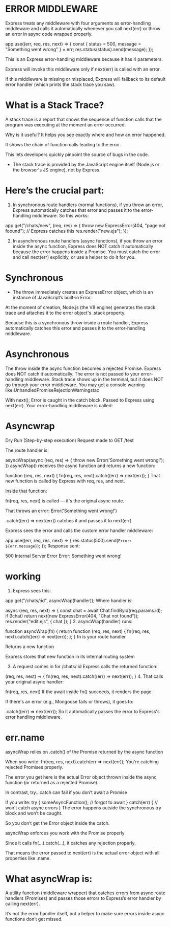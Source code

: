 # ERROR MIDDLEWARE

Express treats any middleware with four arguments as error-handling middleware and calls it automatically whenever you call next(err) or throw an error in async code wrapped properly.

app.use((err, req, res, next) => {
  const { status = 500, message = "Something went wrong" } = err;
  res.status(status).send(message);
});

This is an Express error-handling middleware because it has 4 parameters.

Express will invoke this middleware only if next(err) is called with an error.

If this middleware is missing or misplaced, Express will fallback to its default error handler (which prints the stack trace you saw).

# What is a Stack Trace?
A stack trace is a report that shows the sequence of function calls that the program was executing at the moment an error occurred.

Why is it useful?
It helps you see exactly where and how an error happened.

It shows the chain of function calls leading to the error.

This lets developers quickly pinpoint the source of bugs in the code.

* The stack trace is provided by the JavaScript engine itself (Node.js or the browser's JS engine), not by Express.



# Here’s the crucial part:
1. In synchronous route handlers (normal functions), if you throw an error, Express automatically catches that error and passes it to the error-handling middleware.
So this works:

app.get("/chats/new", (req, res) => {
  throw new ExpressError(404, "page not foound");  // Express catches this
  res.render("new.ejs");
});

2. In asynchronous route handlers (async functions), if you throw an error inside the async function, Express does NOT catch it automatically because the error happens inside a Promise. You must catch the error and call next(err) explicitly, or use a helper to do it for you.

# Synchronous

* The throw immediately creates an ExpressError object, which is an instance of JavaScript’s built-in Error.

At the moment of creation, Node.js (the V8 engine) generates the stack trace and attaches it to the error object's .stack property.

Because this is a synchronous throw inside a route handler, Express automatically catches this error and passes it to the error-handling middleware.

# Asynchronous

The throw inside the async function becomes a rejected Promise.
Express does NOT catch it automatically.
The error is not passed to your error-handling middleware.
Stack trace shows up in the terminal, but it does NOT go through your error middleware.
You may get a console warning like:UnhandledPromiseRejectionWarningstac

With next();
Error is caught in the catch block.
Passed to Express using next(err).
Your error-handling middleware is called:


# Asyncwrap

Dry Run (Step-by-step execution)
Request made to GET /test

The route handler is:

asyncWrap(async (req, res) => {
  throw new Error('Something went wrong!');
})
asyncWrap() receives the async function and returns a new function:

function (req, res, next) {
  fn(req, res, next).catch((err) => next(err));
}
That new function is called by Express with req, res, and next.

Inside that function:

fn(req, res, next) is called — it's the original async route.

That throws an error: Error('Something went wrong!')

.catch((err) => next(err)) catches it and passes it to next(err)

Express sees the error and calls the custom error handler middleware:

app.use((err, req, res, next) => {
  res.status(500).send(`Error: ${err.message}`);
});
Response sent:

500 Internal Server Error
Error: Something went wrong!

# working

1. Express sees this:

app.get("/chats/:id", asyncWrap(handler));
Where handler is:

async (req, res, next) => {
  const chat = await Chat.findById(req.params.id);
  if (!chat) return next(new ExpressError(404, "Chat not found"));
  res.render("edit.ejs", { chat });
}
2. asyncWrap(handler) runs:

function asyncWrap(fn) {
  return function (req, res, next) {
    fn(req, res, next).catch((err) => next(err));
  };
}
fn is your route handler

Returns a new function

Express stores that new function in its internal routing system

3. A request comes in for /chats/:id
Express calls the returned function:

(req, res, next) => {
  fn(req, res, next).catch((err) => next(err));
}
4. That calls your original async handler:

fn(req, res, next)
If the await inside fn() succeeds, it renders the page

If there's an error (e.g., Mongoose fails or throws), it goes to:

.catch((err) => next(err));
So it automatically passes the error to Express's error handling middleware.



# err.name

asyncWrap relies on .catch() of the Promise returned by the async function

When you write:
fn(req, res, next).catch(err => next(err));
You're catching rejected Promises properly.

The error you get here is the actual Error object thrown inside the async function (or returned as a rejected Promise).

In contrast, try...catch can fail if you don’t await a Promise

If you write:
try {
  someAsyncFunction();  // forgot to await
} catch(err) {
  // won't catch async errors
}
The error happens outside the synchronous try block and won’t be caught.

So you don’t get the Error object inside the catch.

asyncWrap enforces you work with the Promise properly

Since it calls fn(...).catch(...), it catches any rejection properly.

That means the error passed to next(err) is the actual error object with all properties like .name.

# What asyncWrap is:
A utility function (middleware wrapper) that catches errors from async route handlers (Promises) and passes those errors to Express’s error handler by calling next(err).

It’s not the error handler itself, but a helper to make sure errors inside async functions don’t get missed.

